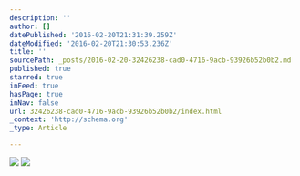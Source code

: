 ```yaml
---
description: ''
author: []
datePublished: '2016-02-20T21:31:39.259Z'
dateModified: '2016-02-20T21:30:53.236Z'
title: ''
sourcePath: _posts/2016-02-20-32426238-cad0-4716-9acb-93926b52b0b2.md
published: true
starred: true
inFeed: true
hasPage: true
inNav: false
url: 32426238-cad0-4716-9acb-93926b52b0b2/index.html
_context: 'http://schema.org'
_type: Article

---
```

![](https://the-grid-user-content.s3-us-west-2.amazonaws.com/158c2ddc-872a-4e0a-9db3-98406e01add6.png)
![](https://the-grid-user-content.s3-us-west-2.amazonaws.com/ad87372f-d4ba-4b70-9a2d-1e4a3394ca7d.png)